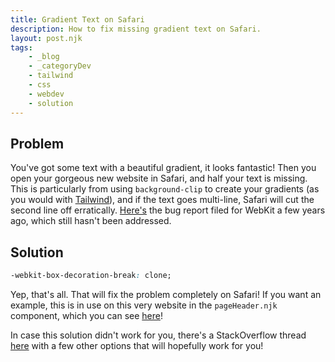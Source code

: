 ```yaml
---
title: Gradient Text on Safari
description: How to fix missing gradient text on Safari.
layout: post.njk
tags:
    - _blog
    - _categoryDev
    - tailwind
	- css
	- webdev
	- solution
---
```


## Problem

You've got some text with a beautiful gradient, it looks fantastic! Then you open your gorgeous new website in Safari, and half your text is missing. This is particularly from using `background-clip` to create your gradients (as you would with [Tailwind](https://tailwindcss.com)), and if the text goes multi-line, Safari will cut the second line off erratically. [Here's](https://bugs.webkit.org/show_bug.cgi?id=169125) the bug report filed for WebKit a few years ago, which still hasn't been addressed.

## Solution

```css
-webkit-box-decoration-break: clone;
```

Yep, that's all. That will fix the problem completely on Safari! If you want an example, this is in use on this very website in the `pageHeader.njk` component, which you can see [here](https://github.com/arctic-hen7/arctic-hen7.github.io/blob/cef3ee6b1715c1fb02f498188e57f2c746997dff/src/_includes/components/pageHeader.njk#L4)!

In case this solution didn't work for you, there's a StackOverflow thread [here](https://stackoverflow.com/questions/44963978/safari-on-ios-not-displaying-text-when-using-background-clip-and-text-fill-color) with a few other options that will hopefully work for you!
